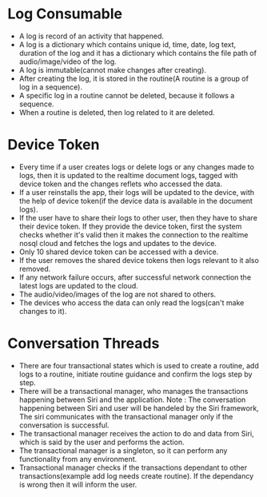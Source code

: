 # Log Consumable

- A log is record of an activity that happened.
- A log is a dictionary which contains unique id, time, date, log text, duration of the log and it has a dictionary which contains the file path of audio/image/video of the log.
- A log is immutable(cannot make changes after creating).
- After creating the log, it is stored in the routine(A routine is a group of log in a sequence).
- A specific log in a routine cannot be deleted, because it follows a sequence.
- When a routine is deleted, then log related to it are deleted.

# Device Token

- Every time if a user creates logs or delete logs or any changes made to logs, then it is updated to the realtime document logs, tagged with device token and the changes reflets who accessed the data.
- If a user reinstalls the app, their logs will be updated to the device, with the help of device token(if the device data is available in the document logs).
- If the user have to share their logs to other user, then they have to share their device token. If they provide the device token, first the system checks whether it's valid then it makes the connection to the realtime nosql cloud and fetches the logs and updates to the device.
- Only 10 shared device token can be accessed with a device.
- If the user removes the shared device tokens then logs relevant to it also removed.
- If any network failure occurs, after successful network connection the latest logs are updated to the cloud.
- The audio/video/images of the log are not shared to others.
- The devices who access the data can only read the logs(can't make changes to it).

# Conversation Threads

- There are four transactional states which is used to create a routine, add logs to a routine, initiate routine guidance and confirm the logs step by step.
- There will be a transactional manager, who manages the transactions happening between Siri and the application. Note : The conversation happening between Siri and user will be handeled by the Siri framework, The siri communicates with the transactional manager only if the conversation is successful.
- The transactional manager receives the action to do and data from Siri, which is said by the user and performs the action.
- The transactional manager is a singleton, so it can perform any functionality from any environment.
- Transactional manager checks if the transactions dependant to other transactions(example add log needs create routine).  If the dependancy is wrong then it will inform the user.
